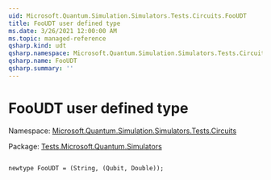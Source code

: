 ```yaml
---
uid: Microsoft.Quantum.Simulation.Simulators.Tests.Circuits.FooUDT
title: FooUDT user defined type
ms.date: 3/26/2021 12:00:00 AM
ms.topic: managed-reference
qsharp.kind: udt
qsharp.namespace: Microsoft.Quantum.Simulation.Simulators.Tests.Circuits
qsharp.name: FooUDT
qsharp.summary: ''
---
```


# FooUDT user defined type

Namespace: [Microsoft.Quantum.Simulation.Simulators.Tests.Circuits](xref:Microsoft.Quantum.Simulation.Simulators.Tests.Circuits)

Package: [Tests.Microsoft.Quantum.Simulators](https://nuget.org/packages/Tests.Microsoft.Quantum.Simulators)




```qsharp

newtype FooUDT = (String, (Qubit, Double));
```

